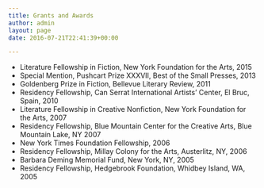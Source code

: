 ```yaml
---
title: Grants and Awards
author: admin
layout: page
date: 2016-07-21T22:41:39+00:00

---
```

  * Literature Fellowship in Fiction, New York Foundation for the Arts, 2015
  * Special Mention, Pushcart Prize XXXVII, Best of the Small Presses, 2013
  * Goldenberg Prize in Fiction, Bellevue Literary Review, 2011
  * Residency Fellowship, Can Serrat International Artists’ Center, El Bruc, Spain, 2010
  * Literature Fellowship in Creative Nonfiction, New York Foundation for the Arts, 2007
  * Residency Fellowship, Blue Mountain Center for the Creative Arts, Blue Mountain Lake, NY 2007
  * New York Times Foundation Fellowship, 2006
  * Residency Fellowship, Millay Colony for the Arts, Austerlitz, NY, 2006
  * Barbara Deming Memorial Fund, New York, NY, 2005
  * Residency Fellowship, Hedgebrook Foundation, Whidbey Island, WA, 2005